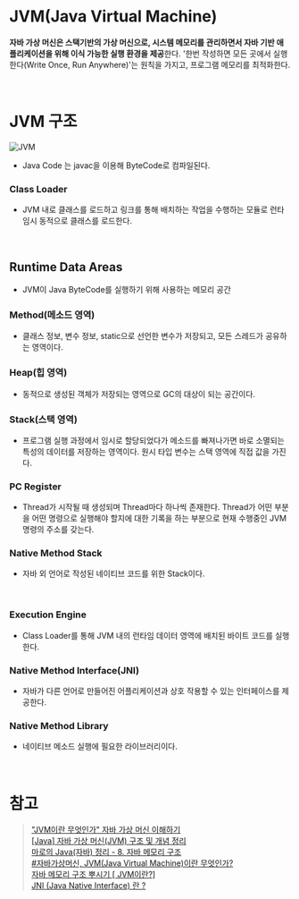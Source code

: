 # JVM(Java Virtual Machine)

**자바 가상 머신은 스택기반의 가상 머신으로, 시스템 메모리를 관리하면서 자바 기반 애플리케이션을 위해 이식 가능한 실행 환경을 제공**한다. '한번 작성하면 모든 곳에서 실행한다(Write Once, Run Anywhere)'는 원칙을 가지고, 프로그램 메모리를 최적화한다.

<br>

# JVM 구조

![JVM](https://t1.daumcdn.net/thumb/R720x0/?fname=http://t1.daumcdn.net/brunch/service/user/1RbC/image/ln70NtHgzmHCarXrYWwW20ZCWqQ.png)

- Java Code 는 javac을 이용해 ByteCode로 컴파일된다.

### Class Loader

- JVM 내로 클래스를 로드하고 링크를 통해 배치하는 작업을 수행하는 모듈로 런타임시 동적으로 클래스를 로드한다.

<br>

## Runtime Data Areas

- JVM이 Java ByteCode를 실행하기 위해 사용하는 메모리 공간

### Method(메소드 영역)

- 클래스 정보, 변수 정보, static으로 선언한 변수가 저장되고, 모든 스레드가 공유하는 영역이다.

### Heap(힙 영역)

- 동적으로 생성된 객체가 저장되는 영역으로 GC의 대상이 되는 공간이다.

### Stack(스택 영역)

- 프로그램 실행 과정에서 임시로 할당되었다가 메소드를 빠져나가면 바로 소멸되는 특성의 데이터를 저장하는 영역이다. 원시 타입 변수는 스택 영역에 직접 값을 가진다.

### PC Register

- Thread가 시작될 때 생성되며 Thread마다 하나씩 존재한다. Thread가 어떤 부분을 어떤 명령으로 실행해야 할지에 대한 기록을 하는 부분으로 현재 수행중인 JVM 명령의 주소를 갖는다.

### Native Method Stack

- 자바 외 언어로 작성된 네이티브 코드를 위한 Stack이다.

<br>

### Execution Engine

- Class Loader를 통해 JVM 내의 런타임 데이터 영역에 배치된 바이트 코드를 실행한다.

### Native Method Interface(JNI)

- 자바가 다른 언어로 만들어진 어플리케이션과 상호 작용할 수 있는 인터페이스를 제공한다.

### Native Method Library

- 네이티브 메소드 실행에 필요한 라이브러리이다.

<br>

# 참고

> ["JVM이란 무엇인가" 자바 가상 머신 이해하기](https://www.itworld.co.kr/news/110837)  
> [[Java] 자바 가상 머신(JVM) 구조 및 개념 정리](https://goodncuteman.tistory.com/17)  
[마로의 Java(자바) 정리 - 8. 자바 메모리 구조](https://hoonmaro.tistory.com/19)  
[#자바가상머신, JVM(Java Virtual Machine)이란 무엇인가?](https://asfirstalways.tistory.com/158)  
[자바 메모리 구조 뿌시기 [ JVM이란?]](https://youtu.be/AWXPnMDZ9I0)  
> [JNI (Java Native Interface) 란 ?](http://egloos.zum.com/sinuk/v/2676307)
